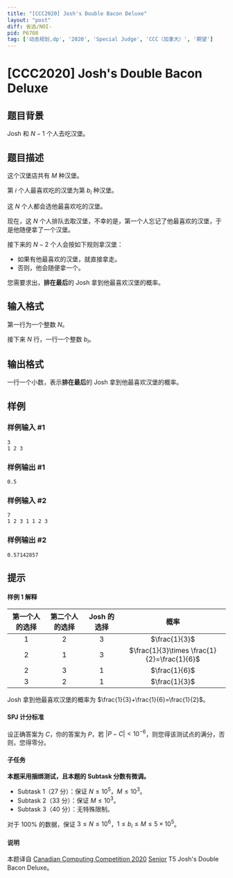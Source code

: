 ```yaml
---
title: "[CCC2020] Josh's Double Bacon Deluxe"
layout: "post"
diff: 省选/NOI-
pid: P6708
tag: ['动态规划,dp', '2020', 'Special Judge', 'CCC（加拿大）', '期望']
---
```

# [CCC2020] Josh's Double Bacon Deluxe
## 题目背景

Josh 和 $N-1$ 个人去吃汉堡。
## 题目描述

这个汉堡店共有 $M$ 种汉堡。

第 $i$ 个人最喜欢吃的汉堡为第 $b_i$ 种汉堡。

这 $N$ 个人都会选他最喜欢吃的汉堡。

现在，这 $N$ 个人排队去取汉堡，不幸的是，第一个人忘记了他最喜欢的汉堡，于是他随便拿了一个汉堡。

接下来的 $N-2$ 个人会按如下规则拿汉堡：
- 如果有他最喜欢的汉堡，就直接拿走。
- 否则，他会随便拿一个。

您需要求出，**排在最后**的 Josh 拿到他最喜欢汉堡的概率。
## 输入格式

第一行为一个整数 $N$。

接下来 $N$ 行，一行一个整数 $b_i$。
## 输出格式

一行一个小数，表示**排在最后**的 Josh 拿到他最喜欢汉堡的概率。
## 样例

### 样例输入 #1
```
3
1 2 3

```
### 样例输出 #1
```
0.5
```
### 样例输入 #2
```
7
1 2 3 1 1 2 3
```
### 样例输出 #2
```
0.57142857
```
## 提示

#### 样例 1 解释
| 第一个人的选择 | 第二个人的选择 | Josh 的选择 | 概率 |
| :----------: | :----------: | :----------: | :----------: |
| $1$ | $2$ | $3$ | $\frac{1}{3}$ |
| $2$ | $1$ | $3$ | $\frac{1}{3}\times \frac{1}{2}=\frac{1}{6}$ |
| $2$ | $3$ | $1$ | $\frac{1}{6}$ |
| $3$ | $2$ | $1$ | $\frac{1}{3}$ |

Josh 拿到他最喜欢汉堡的概率为 $\frac{1}{3}+\frac{1}{6}=\frac{1}{2}$。

#### SPJ 计分标准
设正确答案为 $C$，你的答案为 $P$，若 $\lvert P-C\rvert <10^{-6}$，则您得该测试点的满分，否则，您得零分。

#### 子任务
**本题采用捆绑测试，且本题的 Subtask 分数有微调。**
- Subtask 1（$27$ 分）：保证 $N\le 10^5$，$M\le 10^3$。
- Subtask 2（$33$ 分）：保证 $M\le 10^3$。
- Subtask 3（$40$ 分）：无特殊限制。

对于 $100\%$ 的数据，保证 $3\le N\le 10^6$，$1\le b_i\le M\le 5\times 10^5$。

#### 说明
本题译自 [Canadian Computing Competition 2020](https://cemc.math.uwaterloo.ca/contests/computing/2020/) [Senior](https://cemc.math.uwaterloo.ca/contests/computing/2020/ccc/seniorEF.pdf) T5 Josh's Double Bacon Deluxe。

